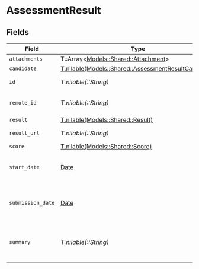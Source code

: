 # AssessmentResult


## Fields

| Field                                                                                                    | Type                                                                                                     | Required                                                                                                 | Description                                                                                              | Example                                                                                                  |
| -------------------------------------------------------------------------------------------------------- | -------------------------------------------------------------------------------------------------------- | -------------------------------------------------------------------------------------------------------- | -------------------------------------------------------------------------------------------------------- | -------------------------------------------------------------------------------------------------------- |
| `attachments`                                                                                            | T::Array<[Models::Shared::Attachment](../../models/shared/attachment.md)>                                | :heavy_minus_sign:                                                                                       | N/A                                                                                                      |                                                                                                          |
| `candidate`                                                                                              | [T.nilable(Models::Shared::AssessmentResultCandidate)](../../models/shared/assessmentresultcandidate.md) | :heavy_minus_sign:                                                                                       | N/A                                                                                                      |                                                                                                          |
| `id`                                                                                                     | *T.nilable(::String)*                                                                                    | :heavy_minus_sign:                                                                                       | Unique identifier                                                                                        | 8187e5da-dc77-475e-9949-af0f1fa4e4e3                                                                     |
| `remote_id`                                                                                              | *T.nilable(::String)*                                                                                    | :heavy_minus_sign:                                                                                       | Provider's unique identifier                                                                             | 8187e5da-dc77-475e-9949-af0f1fa4e4e3                                                                     |
| `result`                                                                                                 | [T.nilable(Models::Shared::Result)](../../models/shared/result.md)                                       | :heavy_minus_sign:                                                                                       | N/A                                                                                                      |                                                                                                          |
| `result_url`                                                                                             | *T.nilable(::String)*                                                                                    | :heavy_minus_sign:                                                                                       | The test`s result url                                                                                    | https://exmaple.com/result?id=xyz                                                                        |
| `score`                                                                                                  | [T.nilable(Models::Shared::Score)](../../models/shared/score.md)                                         | :heavy_minus_sign:                                                                                       | N/A                                                                                                      |                                                                                                          |
| `start_date`                                                                                             | [Date](https://ruby-doc.org/stdlib-2.6.1/libdoc/date/rdoc/Date.html)                                     | :heavy_minus_sign:                                                                                       | The start date of the candidate test                                                                     | 2021-01-01T01:01:01.000Z                                                                                 |
| `submission_date`                                                                                        | [Date](https://ruby-doc.org/stdlib-2.6.1/libdoc/date/rdoc/Date.html)                                     | :heavy_minus_sign:                                                                                       | The submission date of the candidate test                                                                | 2021-01-01T01:01:01.000Z                                                                                 |
| `summary`                                                                                                | *T.nilable(::String)*                                                                                    | :heavy_minus_sign:                                                                                       | The summary about the result of the test                                                                 | Test is passed                                                                                           |